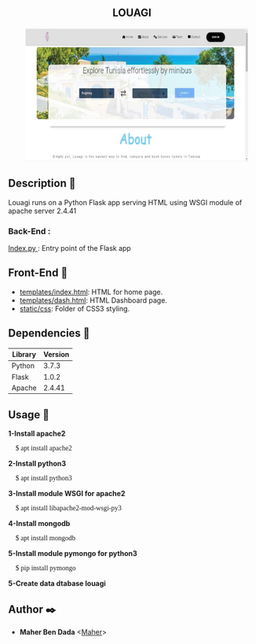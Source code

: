 <h2 align="center"> LOUAGI </h2>
<img src="screenshots/Image.jpg" style="width:90%;height:272px;margin-left:7%;" />

## Description :speech_balloon:
Louagi runs on a Python Flask app serving HTML using WSGI module of apache server 2.4.41
### Back-End :
<a href="https://github.com/mking94/Louagi/blob/main/index.py" >Index.py </a>: Entry point of the Flask app

## Front-End :high_brightness:
* [templates/index.html](./static/templates/home.html): HTML for home page.
* [templates/dash.html](./static/templates/dash.html): HTML Dashboard page.
* [static/css](./static/css): Folder of CSS3 styling.
## Dependencies :couple:

| Library    | Version |
| ---------- | ------- |
| Python     | 3.7.3   |
| Flask      | 1.0.2   |
| Apache     | 2.4.41  |

## Usage :running:
<b> 1-Install apache2 </b>
<p style="font-family:rockwell;margin-left:15px">$ apt install apache2</p>
<b> 2-Install python3 </b>
<p style="font-family:rockwell;margin-left:15px">$ apt install python3</p>
<b> 3-Install module WSGI for apache2 </b>
<p style="font-family:rockwell;margin-left:15px">$ apt install libapache2-mod-wsgi-py3</p>
<b> 4-Install mongodb </b>
<p style="font-family:rockwell;margin-left:15px">$ apt install mongodb</p>
<b> 5-Install module pymongo for python3 </b>
<p style="font-family:rockwell;margin-left:15px">$ pip install pymongo</p>
<b> 5-Create data dtabase louagi </b>

## Author :black_nib:
* __Maher Ben Dada__ <[Maher](https://github.com/mking94)>
